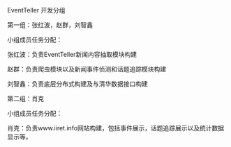 EventTeller 开发分组

第一组：张红波，赵群，刘智鑫

小组成员任务分配：

张红波：负责EventTeller新闻内容抽取模块构建

赵群：负责爬虫模块以及新闻事件侦测和话题追踪模块构建

刘智鑫：负责底层分布式构建及与清华数据接口构建


第二组：肖克

小组成员任务分配：

肖克：负责www.iiret.info网站构建，包括事件展示，话题追踪展示以及统计数据显示等。